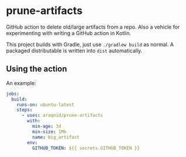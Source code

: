 # prune-artifacts

GitHub action to delete old/large artifacts from a repo. Also a vehicle for experimenting with writing a GitHub action
in Kotlin.

This project builds with Gradle, just use `./gradlew build` as normal. A packaged distributable is written into `dist`
automatically.

## Using the action

An example:

```yaml
jobs:
  build:
    runs-on: ubuntu-latest
    steps:
      - uses: araqnid/prune-artifacts
        with:
          min-age: 3d
          min-size: 1Mb
          name: big_artifact
        env:
          GITHUB_TOKEN: ${{ secrets.GITHUB_TOKEN }}
```
